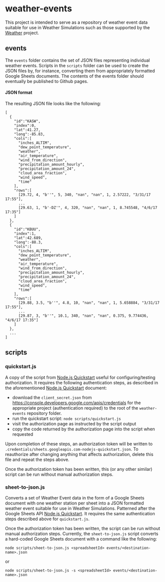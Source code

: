 # weather-events

This project is intended to serve as a repository of weather event data suitable for use in Weather Simulations such as those supported by the [Weather](https://github.com/concord-consortium/fb-weather-demo) project.

## events

The `events` folder contains the set of JSON files representing individual weather events. Scripts in the `scripts` folder can be used to create the JSON files by, for instance, converting them from appropriately formatted Google Sheets documents. The contents of the events folder should eventually be published to Github pages.

#### JSON format

The resulting JSON file looks like the following:
```
[
  {
    "id":"KASW",
    "index":0,
    "lat":41.27,
    "long":-85.83,
    "cols":[
      "inches_ALTIM",
      "dew_point_temperature",
      "weather",
      "air_temperature",
      "wind_from_direction",
      "precipitation_amount_hourly",
      "precipitation_amount_24",
      "cloud_area_fraction",
      "wind_speed",
      "time"
    ],
    "rows":[
      [29.72, 4, "b''", 5, 340, "nan", "nan", 1, 2.57222, "3/31/17 17:55"],
      ...
      [29.63, 1, "b'-DZ'", 4, 320, "nan", "nan", 1, 8.745548, "4/6/17 17:35"]
    ]
  },
  {
    "id":"KBUU",
    "index":1,
    "lat":42.689,
    "long":-88.3,
    "cols":[
      "inches_ALTIM",
      "dew_point_temperature",
      "weather",
      "air_temperature",
      "wind_from_direction",
      "precipitation_amount_hourly",
      "precipitation_amount_24",
      "cloud_area_fraction",
      "wind_speed",
      "time"
    ],
    "rows":[
      [29.88, 3.5, "b''", 4.8, 10, "nan", "nan", 1, 5.658884, "3/31/17 17:55"],
      ...
      [29.87, 3, "b''", 10.1, 340, "nan", "nan", 0.375, 9.774436, "4/6/17 17:35"]
    ]
  },
  ...
]
```

## scripts

### quickstart.js

A copy of the script from [Node.js Quickstart](https://developers.google.com/sheets/api/quickstart/nodejs) useful for configuring/testing authorization. It requires the following authentication steps, as described in the aforementioned [Node.js Quickstart](https://developers.google.com/sheets/api/quickstart/nodejs) document:

* download the `client_secret.json` from https://console.developers.google.com/apis/credentials for the appropriate project (authentication required) to the root of the `weather-events` repository folder.
* run the quickstart script: `node scripts/quickstart.js`
* visit the authorization page as instructed by the script output
* copy the code returned by the authorization page into the script when requested

Upon completion of these steps, an authorization token will be written to `.credentials/sheets.googleapis.com-nodejs-quickstart.json`. To reauthorize after changing anything that affects authorization, delete this file and repeat the steps above.

Once the authorization token has been written, this (or any other similar) script can be run without manual authorization steps.

### sheet-to-json.js

Converts a set of Weather Event data in the form of a Google Sheets document with one weather station per sheet into a JSON formatted weather event suitable for use in Weather Simulations. Patterned after the Google Sheets API [Node.js Quickstart](https://developers.google.com/sheets/api/quickstart/nodejs). It requires the same authentication steps described above for `quickstart.js`.

Once the authorization token has been written, the script can be run without manual authorization steps. Currently, the `sheet-to-json.js` script converts a hard-coded Google Sheets document with a command like the following:
```
node scripts/sheet-to-json.js <spreadsheetId> events/<destination-name>.json
```
or
```
node scripts/sheet-to-json.js -s <spreadsheetId> events/<destination-name>.json
```
